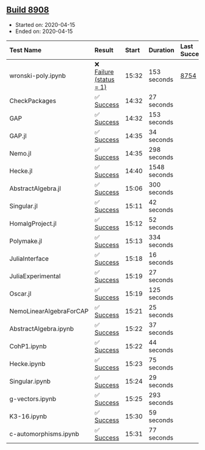 ## [Build 8908](https://oscarci.mathematik.uni-kl.de/job/oscar/8908/)

* Started on: 2020-04-15
* Ended on: 2020-04-15

| Test Name    | Result | Start | Duration | Last Success | First Failure |
|:-------------|:-------|:------|:---------|:-------------|:--------------|
| wronski-poly.ipynb | ❌ [Failure (status = 1)](https://oscarci.mathematik.uni-kl.de/job/oscar/8908/artifact/logs/build-8908/wronski-poly.ipynb.log) | 15:32 | 153 seconds | [8754](https://oscarci.mathematik.uni-kl.de/job/oscar/8754/) | [8755](https://oscarci.mathematik.uni-kl.de/job/oscar/8755/) |
| CheckPackages | ✅ [Success](https://oscarci.mathematik.uni-kl.de/job/oscar/8908/artifact/logs/build-8908/CheckPackages.log) | 14:32 | 27 seconds |  |  |
| GAP | ✅ [Success](https://oscarci.mathematik.uni-kl.de/job/oscar/8908/artifact/logs/build-8908/GAP.log) | 14:32 | 153 seconds |  |  |
| GAP.jl | ✅ [Success](https://oscarci.mathematik.uni-kl.de/job/oscar/8908/artifact/logs/build-8908/GAP.jl.log) | 14:35 | 34 seconds |  |  |
| Nemo.jl | ✅ [Success](https://oscarci.mathematik.uni-kl.de/job/oscar/8908/artifact/logs/build-8908/Nemo.jl.log) | 14:35 | 298 seconds |  |  |
| Hecke.jl | ✅ [Success](https://oscarci.mathematik.uni-kl.de/job/oscar/8908/artifact/logs/build-8908/Hecke.jl.log) | 14:40 | 1548 seconds |  |  |
| AbstractAlgebra.jl | ✅ [Success](https://oscarci.mathematik.uni-kl.de/job/oscar/8908/artifact/logs/build-8908/AbstractAlgebra.jl.log) | 15:06 | 300 seconds |  |  |
| Singular.jl | ✅ [Success](https://oscarci.mathematik.uni-kl.de/job/oscar/8908/artifact/logs/build-8908/Singular.jl.log) | 15:11 | 42 seconds |  |  |
| HomalgProject.jl | ✅ [Success](https://oscarci.mathematik.uni-kl.de/job/oscar/8908/artifact/logs/build-8908/HomalgProject.jl.log) | 15:12 | 52 seconds |  |  |
| Polymake.jl | ✅ [Success](https://oscarci.mathematik.uni-kl.de/job/oscar/8908/artifact/logs/build-8908/Polymake.jl.log) | 15:13 | 334 seconds |  |  |
| JuliaInterface | ✅ [Success](https://oscarci.mathematik.uni-kl.de/job/oscar/8908/artifact/logs/build-8908/JuliaInterface.log) | 15:18 | 16 seconds |  |  |
| JuliaExperimental | ✅ [Success](https://oscarci.mathematik.uni-kl.de/job/oscar/8908/artifact/logs/build-8908/JuliaExperimental.log) | 15:19 | 27 seconds |  |  |
| Oscar.jl | ✅ [Success](https://oscarci.mathematik.uni-kl.de/job/oscar/8908/artifact/logs/build-8908/Oscar.jl.log) | 15:19 | 125 seconds |  |  |
| NemoLinearAlgebraForCAP | ✅ [Success](https://oscarci.mathematik.uni-kl.de/job/oscar/8908/artifact/logs/build-8908/NemoLinearAlgebraForCAP.log) | 15:21 | 25 seconds |  |  |
| AbstractAlgebra.ipynb | ✅ [Success](https://oscarci.mathematik.uni-kl.de/job/oscar/8908/artifact/logs/build-8908/AbstractAlgebra.ipynb.log) | 15:22 | 37 seconds |  |  |
| CohP1.ipynb | ✅ [Success](https://oscarci.mathematik.uni-kl.de/job/oscar/8908/artifact/logs/build-8908/CohP1.ipynb.log) | 15:22 | 44 seconds |  |  |
| Hecke.ipynb | ✅ [Success](https://oscarci.mathematik.uni-kl.de/job/oscar/8908/artifact/logs/build-8908/Hecke.ipynb.log) | 15:23 | 75 seconds |  |  |
| Singular.ipynb | ✅ [Success](https://oscarci.mathematik.uni-kl.de/job/oscar/8908/artifact/logs/build-8908/Singular.ipynb.log) | 15:24 | 29 seconds |  |  |
| g-vectors.ipynb | ✅ [Success](https://oscarci.mathematik.uni-kl.de/job/oscar/8908/artifact/logs/build-8908/g-vectors.ipynb.log) | 15:25 | 293 seconds |  |  |
| K3-16.ipynb | ✅ [Success](https://oscarci.mathematik.uni-kl.de/job/oscar/8908/artifact/logs/build-8908/K3-16.ipynb.log) | 15:30 | 59 seconds |  |  |
| c-automorphisms.ipynb | ✅ [Success](https://oscarci.mathematik.uni-kl.de/job/oscar/8908/artifact/logs/build-8908/c-automorphisms.ipynb.log) | 15:31 | 77 seconds |  |  |
